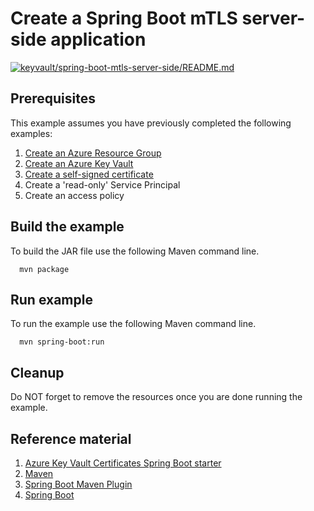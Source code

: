
# Create a Spring Boot mTLS server-side application

[![keyvault/spring-boot-mtls-server-side/README.md](https://github.com/Azure-Samples/java-on-azure-examples/actions/workflows/keyvault_spring-boot-mtls-server-side_README_md.yml/badge.svg)](https://github.com/Azure-Samples/java-on-azure-examples/actions/workflows/keyvault_spring-boot-mtls-server-side_README_md.yml)

## Prerequisites

This example assumes you have previously completed the following examples:

1. [Create an Azure Resource Group](../../general/group/create/README.md)
1. [Create an Azure Key Vault](../create/README.md)
1. [Create a self-signed certificate](../create-self-signed-certificate/README.md)
1. Create a 'read-only' Service Principal
1. Create an access policy

## Build the example

To build the JAR file use the following Maven command line.

```shell
  mvn package
```

## Run example

To run the example use the following Maven command line.

<!-- workflow.skip() -->
```shell
  mvn spring-boot:run
```

## Cleanup

Do NOT forget to remove the resources once you are done running the example.

## Reference material

1. [Azure Key Vault Certificates Spring Boot starter](https://github.com/Azure/azure-sdk-for-java/tree/master/sdk/spring/azure-spring-boot-starter-keyvault-certificates)
1. [Maven](https://maven.apache.org/README.md)
1. [Spring Boot Maven Plugin](https://docs.spring.io/spring-boot/docs/current/maven-plugin/reference/htmlsingle/README.md)
1. [Spring Boot](https://spring.io/projects/spring-boot)
